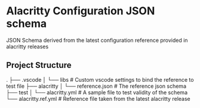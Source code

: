 # Alacritty Configuration JSON schema

JSON Schema derived from the latest configuration reference provided in alacritty releases

## Project Structure

.
├── .vscode
│   └── libs                    # Custom vscode settings to bind the reference to test file
├── alacritty
│   └── reference.json          # The reference json schema
├── test
│   └── alacritty.yml           # A sample file to test validity of the schema
└── alacritty.ref.yml           # Reference file taken from the latest alacritty release
